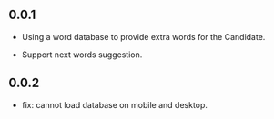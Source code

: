 ## 0.0.1

* Using a word database to provide extra words for the Candidate.

* Support next words suggestion.

## 0.0.2

* fix: cannot load database on mobile and desktop.
